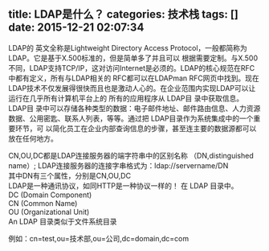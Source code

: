title: LDAP是什么？
categories: 技术栈
tags: []
date: 2015-12-21 02:07:34
---
LDAP的 英文全称是Lightweight Directory Access Protocol，一般都简称为LDAP。它是基于X.500标准的，但是简单多了并且可以 根据需要定制。与X.500不同，LDAP支持TCP/IP，这对访问Internet是必须的。LDAP的核心规范在RFC中都有定义，所有与LDAP相关的 RFC都可以在LDAPman RFC网页中找到。现在LDAP技术不仅发展得很快而且也是激动人心的。在企业范围内实现LDAP可以让运行在几乎所有计算机平台上的 所有的应用程序从 LDAP目 录中获取信息。LDAP目 录中可以存储各种类型的数据：电子邮件地址、邮件路由信息、人力资源数据、公用密匙、联系人列表，等等。通过把 LDAP目录作为系统集成中的一个重要环节，可 以简化员工在企业内部查询信息的步骤，甚至连主要的数据源都可以放在任何地方。

CN,OU,DC都是LDAP连接服务器的端字符串中的区别名称 （DN,distinguished name）;
LDAP连接服务器的连接字串格式为：ldap://servername/DN   
   其中DN有三个属性，分别是CN,OU,DC   
   LDAP是一种通讯协议，如同HTTP是一种协议一样的！
在 LDAP 目录中。           
    DC     (Domain     Component)       
    CN     (Common     Name)       
    OU     (Organizational     Unit)       
    An     LDAP     目录类似于文件系统目录

例如：cn=test,ou=技术部,ou=公司,dc=domain,dc=com
